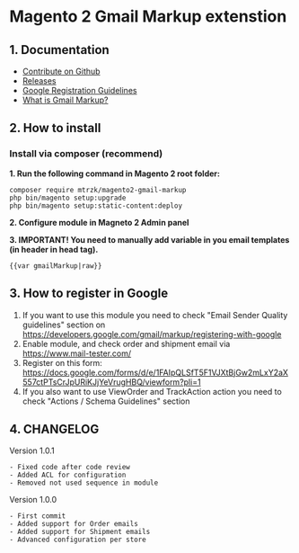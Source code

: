 # Magento 2 Gmail Markup extenstion

## 1. Documentation

- [Contribute on Github](https://github.com/marcinmaterzok/magento2-email-gmail-markup)
- [Releases](https://github.com/marcinmaterzok/magento2-email-gmail-markup/releases)
- [Google Registration Guidelines](https://developers.google.com/gmail/markup/registering-with-google)
- [What is Gmail Markup?](https://developers.google.com/gmail/markup)
  

## 2. How to install

### Install via composer (recommend)
**1. Run the following command in Magento 2 root folder:**
```
composer require mtrzk/magento2-gmail-markup
php bin/magento setup:upgrade
php bin/magento setup:static-content:deploy
```
**2. Configure module in Magneto 2 Admin panel**

**3. IMPORTANT! You need to manually add variable in you email templates (in header in head tag).**
```
{{var gmailMarkup|raw}}
```

## 3. How to register in Google

1. If you want to use this module you need to check "Email Sender Quality guidelines" section on
https://developers.google.com/gmail/markup/registering-with-google
2. Enable module, and check order and shipment email via https://www.mail-tester.com/ 
3. Register on this form: 
https://docs.google.com/forms/d/e/1FAIpQLSfT5F1VJXtBjGw2mLxY2aX557ctPTsCrJpURiKJjYeVrugHBQ/viewform?pli=1
4. If you also want to use ViewOrder and TrackAction action you need to check "Actions / Schema Guidelines" section


## 4. CHANGELOG

Version 1.0.1

```
- Fixed code after code review
- Added ACL for configuration
- Removed not used sequence in module
```

Version 1.0.0
```
- First commit
- Added support for Order emails
- Added support for Shipment emails
- Advanced configuration per store
```
